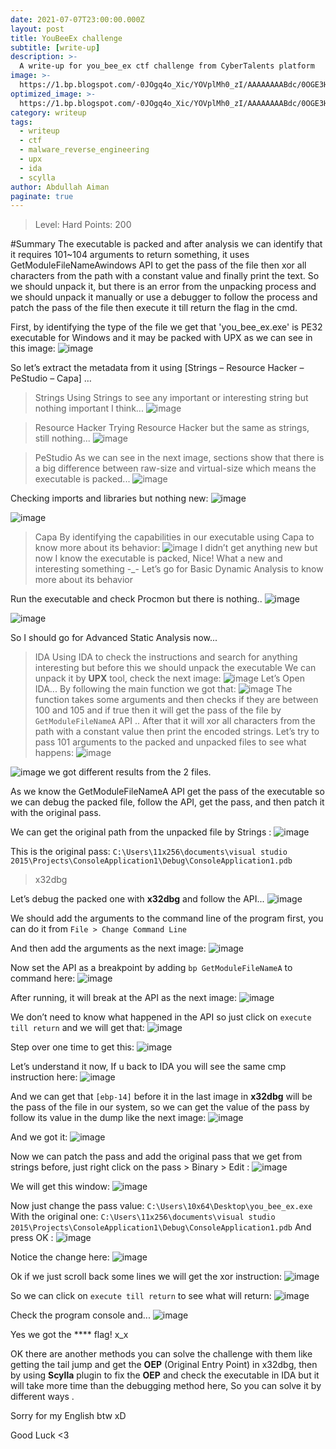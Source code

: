 ```yaml
---
date: 2021-07-07T23:00:00.000Z
layout: post
title: YouBeeEx challenge
subtitle: [write-up]
description: >-
  A write-up for you_bee_ex ctf challenge from CyberTalents platform
image: >-
  https://1.bp.blogspot.com/-0JOgq4o_Xic/YOVplMh0_zI/AAAAAAAABdc/0OGE3HdPMDob3ZbFq17ORWp945OsfWMwACPcBGAYYCw/s1300/Bee.png
optimized_image: >-
  https://1.bp.blogspot.com/-0JOgq4o_Xic/YOVplMh0_zI/AAAAAAAABdc/0OGE3HdPMDob3ZbFq17ORWp945OsfWMwACPcBGAYYCw/s1300/Bee.png
category: writeup
tags:
  - writeup
  - ctf
  - malware_reverse_engineering
  - upx
  - ida
  - scylla
author: Abdullah Aiman
paginate: true
---
```


> Level: Hard
> Points: 200

#Summary
The executable is packed and after analysis we can identify that it requires 101~104 arguments to return something, it uses GetModuleFileNameAwindows API to get the pass of the file then xor all characters from the path with a constant value and finally print the text.
So we should unpack it, but there is an error from the unpacking process and we should unpack it manually or use a debugger to follow the process and patch the pass of the file then execute it till return the flag in the cmd.

First, by identifying the type of the file we get that 'you_bee_ex.exe' is PE32 executable for Windows and it may be packed with UPX as we can see in this image:
![](https://1.bp.blogspot.com/-ti67UgPZ0Q8/YUsWmoG_q4I/AAAAAAAABpU/hzw8L9fDaLwjtU3f7-qAGw74h2dOaSKSgCLcBGAsYHQ/s16000/14.png "image")

So let’s extract the metadata from it using [Strings – Resource Hacker – PeStudio – Capa] …

> Strings
Using Strings to see any important or interesting string but nothing important I think...
![](https://1.bp.blogspot.com/-ti67UgPZ0Q8/YUsWmoG_q4I/AAAAAAAABpU/hzw8L9fDaLwjtU3f7-qAGw74h2dOaSKSgCLcBGAsYHQ/s16000/14.png "image")

> Resource Hacker
Trying Resource Hacker but the same as strings, still nothing...
![](https://1.bp.blogspot.com/-ti67UgPZ0Q8/YUsWmoG_q4I/AAAAAAAABpU/hzw8L9fDaLwjtU3f7-qAGw74h2dOaSKSgCLcBGAsYHQ/s16000/14.png "image")

> PeStudio
As we can see in the next image, sections show that there is a big difference between raw-size and virtual-size which means the executable is packed...
![](https://1.bp.blogspot.com/-ti67UgPZ0Q8/YUsWmoG_q4I/AAAAAAAABpU/hzw8L9fDaLwjtU3f7-qAGw74h2dOaSKSgCLcBGAsYHQ/s16000/14.png "image")

Checking imports and libraries but nothing new:
![](https://1.bp.blogspot.com/-ti67UgPZ0Q8/YUsWmoG_q4I/AAAAAAAABpU/hzw8L9fDaLwjtU3f7-qAGw74h2dOaSKSgCLcBGAsYHQ/s16000/14.png "image")

![](https://1.bp.blogspot.com/-ti67UgPZ0Q8/YUsWmoG_q4I/AAAAAAAABpU/hzw8L9fDaLwjtU3f7-qAGw74h2dOaSKSgCLcBGAsYHQ/s16000/14.png "image")

> Capa
By identifying the capabilities in our executable using Capa to know more about its behavior:
![](https://1.bp.blogspot.com/-ti67UgPZ0Q8/YUsWmoG_q4I/AAAAAAAABpU/hzw8L9fDaLwjtU3f7-qAGw74h2dOaSKSgCLcBGAsYHQ/s16000/14.png "image")
I didn’t get anything new but now I know the executable is packed, Nice!
What a new and interesting something -_-
Let’s go for Basic Dynamic Analysis to know more about its behavior

Run the executable and check Procmon but there is nothing..
![](https://1.bp.blogspot.com/-ti67UgPZ0Q8/YUsWmoG_q4I/AAAAAAAABpU/hzw8L9fDaLwjtU3f7-qAGw74h2dOaSKSgCLcBGAsYHQ/s16000/14.png "image")

![](https://1.bp.blogspot.com/-ti67UgPZ0Q8/YUsWmoG_q4I/AAAAAAAABpU/hzw8L9fDaLwjtU3f7-qAGw74h2dOaSKSgCLcBGAsYHQ/s16000/14.png "image")

So I should go for Advanced Static Analysis now...

> IDA
Using IDA to check the instructions and search for anything interesting but before this we should unpack the executable
We can unpack it by **UPX** tool, check the next image:
![](https://1.bp.blogspot.com/-ti67UgPZ0Q8/YUsWmoG_q4I/AAAAAAAABpU/hzw8L9fDaLwjtU3f7-qAGw74h2dOaSKSgCLcBGAsYHQ/s16000/14.png "image")
Let’s Open IDA...
By following the main function we got that:
![](https://1.bp.blogspot.com/-ti67UgPZ0Q8/YUsWmoG_q4I/AAAAAAAABpU/hzw8L9fDaLwjtU3f7-qAGw74h2dOaSKSgCLcBGAsYHQ/s16000/14.png "image")
The function takes some arguments and then checks if they are between 100 and 105 and if true then it will get the pass of the file by `GetModuleFileNameA` API ..
After that it will xor all characters from the path with a constant value then print the encoded strings.
Let’s try to pass 101 arguments to the packed and unpacked files to see what happens:
![](https://1.bp.blogspot.com/-ti67UgPZ0Q8/YUsWmoG_q4I/AAAAAAAABpU/hzw8L9fDaLwjtU3f7-qAGw74h2dOaSKSgCLcBGAsYHQ/s16000/14.png "image")

![](https://1.bp.blogspot.com/-ti67UgPZ0Q8/YUsWmoG_q4I/AAAAAAAABpU/hzw8L9fDaLwjtU3f7-qAGw74h2dOaSKSgCLcBGAsYHQ/s16000/14.png "image")
we got different results from the 2 files.

As we know the GetModuleFileNameA API get the pass of the executable so we can debug the packed file, follow the API, get the pass, and then patch it with the original pass.

We can get the original path from the unpacked file by Strings :
![](https://1.bp.blogspot.com/-ti67UgPZ0Q8/YUsWmoG_q4I/AAAAAAAABpU/hzw8L9fDaLwjtU3f7-qAGw74h2dOaSKSgCLcBGAsYHQ/s16000/14.png "image")

This is the original pass:
`C:\Users\11x256\documents\visual studio 2015\Projects\ConsoleApplication1\Debug\ConsoleApplication1.pdb`

> x32dbg

Let’s debug the packed one with **x32dbg** and follow the API...
![](https://1.bp.blogspot.com/-ti67UgPZ0Q8/YUsWmoG_q4I/AAAAAAAABpU/hzw8L9fDaLwjtU3f7-qAGw74h2dOaSKSgCLcBGAsYHQ/s16000/14.png "image")

We should add the arguments to the command line of the program first, you can do it from `File > Change Command Line`

And then add the arguments as the next image:
![](https://1.bp.blogspot.com/-ti67UgPZ0Q8/YUsWmoG_q4I/AAAAAAAABpU/hzw8L9fDaLwjtU3f7-qAGw74h2dOaSKSgCLcBGAsYHQ/s16000/14.png "image")

Now set the API as a breakpoint by adding `bp GetModuleFileNameA` to command here:
![](https://1.bp.blogspot.com/-ti67UgPZ0Q8/YUsWmoG_q4I/AAAAAAAABpU/hzw8L9fDaLwjtU3f7-qAGw74h2dOaSKSgCLcBGAsYHQ/s16000/14.png "image")

After running, it will break at the API as the next image:
![](https://1.bp.blogspot.com/-ti67UgPZ0Q8/YUsWmoG_q4I/AAAAAAAABpU/hzw8L9fDaLwjtU3f7-qAGw74h2dOaSKSgCLcBGAsYHQ/s16000/14.png "image")

We don’t need to know what happened in the API so just click on `execute till return` and we will get that:
![](https://1.bp.blogspot.com/-ti67UgPZ0Q8/YUsWmoG_q4I/AAAAAAAABpU/hzw8L9fDaLwjtU3f7-qAGw74h2dOaSKSgCLcBGAsYHQ/s16000/14.png "image")

Step over one time to get this:
![](https://1.bp.blogspot.com/-ti67UgPZ0Q8/YUsWmoG_q4I/AAAAAAAABpU/hzw8L9fDaLwjtU3f7-qAGw74h2dOaSKSgCLcBGAsYHQ/s16000/14.png "image")

Let’s understand it now,
If u back to IDA you will see the same cmp instruction here:
![](https://1.bp.blogspot.com/-ti67UgPZ0Q8/YUsWmoG_q4I/AAAAAAAABpU/hzw8L9fDaLwjtU3f7-qAGw74h2dOaSKSgCLcBGAsYHQ/s16000/14.png "image")

And we can get that `[ebp-14]` before it in the last image in **x32dbg** will be the pass of the file in our system, so we can get the value of the pass by follow its value in the dump like the next image:
![](https://1.bp.blogspot.com/-ti67UgPZ0Q8/YUsWmoG_q4I/AAAAAAAABpU/hzw8L9fDaLwjtU3f7-qAGw74h2dOaSKSgCLcBGAsYHQ/s16000/14.png "image")

And we got it:
![](https://1.bp.blogspot.com/-ti67UgPZ0Q8/YUsWmoG_q4I/AAAAAAAABpU/hzw8L9fDaLwjtU3f7-qAGw74h2dOaSKSgCLcBGAsYHQ/s16000/14.png "image")

Now we can patch the pass and add the original pass that we get from strings before, just right click on the pass > Binary > Edit :
![](https://1.bp.blogspot.com/-ti67UgPZ0Q8/YUsWmoG_q4I/AAAAAAAABpU/hzw8L9fDaLwjtU3f7-qAGw74h2dOaSKSgCLcBGAsYHQ/s16000/14.png "image")

We will get this window:
![](https://1.bp.blogspot.com/-ti67UgPZ0Q8/YUsWmoG_q4I/AAAAAAAABpU/hzw8L9fDaLwjtU3f7-qAGw74h2dOaSKSgCLcBGAsYHQ/s16000/14.png "image")

Now just change the pass value:
`C:\Users\10x64\Desktop\you_bee_ex.exe`
With the original one:
`C:\Users\11x256\documents\visual studio 2015\Projects\ConsoleApplication1\Debug\ConsoleApplication1.pdb`
And press OK :
![](https://1.bp.blogspot.com/-ti67UgPZ0Q8/YUsWmoG_q4I/AAAAAAAABpU/hzw8L9fDaLwjtU3f7-qAGw74h2dOaSKSgCLcBGAsYHQ/s16000/14.png "image")

Notice the change here:
![](https://1.bp.blogspot.com/-ti67UgPZ0Q8/YUsWmoG_q4I/AAAAAAAABpU/hzw8L9fDaLwjtU3f7-qAGw74h2dOaSKSgCLcBGAsYHQ/s16000/14.png "image")

Ok if we just scroll back some lines we will get the xor instruction:
![](https://1.bp.blogspot.com/-ti67UgPZ0Q8/YUsWmoG_q4I/AAAAAAAABpU/hzw8L9fDaLwjtU3f7-qAGw74h2dOaSKSgCLcBGAsYHQ/s16000/14.png "image")

So we can click on `execute till return` to see what will return:
![](https://1.bp.blogspot.com/-ti67UgPZ0Q8/YUsWmoG_q4I/AAAAAAAABpU/hzw8L9fDaLwjtU3f7-qAGw74h2dOaSKSgCLcBGAsYHQ/s16000/14.png "image")

Check the program console and...
![](https://1.bp.blogspot.com/-ti67UgPZ0Q8/YUsWmoG_q4I/AAAAAAAABpU/hzw8L9fDaLwjtU3f7-qAGw74h2dOaSKSgCLcBGAsYHQ/s16000/14.png "image")

Yes we got the **** flag! x_x

OK there are another methods you can solve the challenge with them like getting the tail jump and get the **OEP** (Original Entry Point) in x32dbg, then by using **Scylla** plugin to fix the **OEP** and check the executable in IDA but it will take more time than the debugging method here, So you can solve it by different ways .

Sorry for my English btw xD

Good Luck <3
